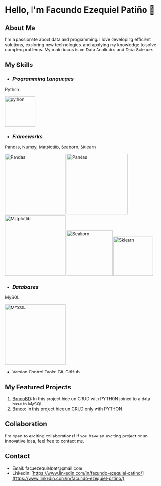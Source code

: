 # Hello, I'm Facundo Ezequiel Patiño 👋

## About Me
I'm a passionate about data and programming. I love developing efficient solutions, exploring new technologies, and applying my knowledge to solve complex problems. My main focus is on Data Analictics and Data Science.

## My Skills

- ### _Programming Languages_

Python

[<img src="https://cdn.iconscout.com/icon/free/png-256/python-3521655-2945099.png" alt="python" width="100">](https://docs.python.org/3/library/index.html)

- ### _Frameworks_

Pandas, Numpy, Matplotlib, Seaborn, Sklearn

[<img src="https://upload.wikimedia.org/wikipedia/commons/thumb/e/ed/Pandas_logo.svg/1920px-Pandas_logo.svg.png" alt="Pandas" width="200">](https://pandas.pydata.org/)
[<img src="https://github.com/user-attachments/assets/eff3e6b3-8dc8-404c-940b-38a325fbf3e0" alt="Pandas" width="200">](https://numpy.org/)
[<img src="https://github.com/user-attachments/assets/60f35cee-c39a-4667-b358-fb4e28390d99" alt="Matplotlib" width="200">](https://matplotlib.org/)
[<img src="https://github.com/user-attachments/assets/72513e2d-2be6-4e76-ad0d-364787fa4360" alt="Seaborn" width="150">](https://seaborn.pydata.org/)
[<img src="https://github.com/user-attachments/assets/0d89f09a-4fa1-4e13-9044-9165c3738c0b" alt="Sklearn" width="130">](https://scikit-learn.org/stable/)

- ### _Databases_ 

MySQL

[<img src="https://github.com/user-attachments/assets/157cc565-3bfb-44dc-aebb-aafdd5c874ff" alt="MYSQL" width="200">](https://www.mysql.com/)

- Version Control Tools: Git, GitHub

## My Featured Projects
1. [BancoBD](https://github.com/facuezequielpat/BANCOBDD): In this project hice un CRUD with PYTHON joined to a data base in MySQL 
2. [Banco](https://github.com/facuezequielpat/BANCO): In this project hice un CRUD only with PYTHON


## Collaboration
I'm open to exciting collaborations! If you have an exciting project or an innovative idea, feel free to contact me.

## Contact
- Email: [facuezequielpat@gmail.com](facuezequielpat@gmail.com)
- LinkedIn: [https://www.linkedin.com/in/facundo-ezequiel-patino/](https://www.linkedin.com/in/facundo-ezequiel-patino/)


<!--<div id='header' align='center' >
  <h1> Hi there my name is Facundo Ezequiel Patiño👋</h1>
  <img src="https://tenor.com/es/view/devoloper-gif-21370391" width="200" >
  <h3 align='center'></h3>
</div>
-->



<!--
**facuezequielpat/facuezequielpat** is a ✨ _special_ ✨ repository because its `README.md` (this file) appears on your GitHub profile.

Here are some ideas to get you started:

- 🔭 I’m currently working on ...
- 🌱 I’m currently learning ...
- 👯 I’m looking to collaborate on ...
- 🤔 I’m looking for help with ...
- 💬 Ask me about ...
- 📫 How to reach me: ...
- 😄 Pronouns: ...
- ⚡ Fun fact: ...
-->
